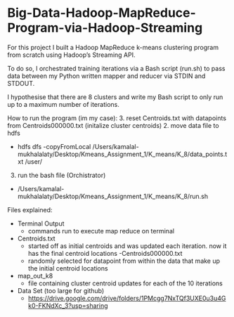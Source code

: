 # Big-Data-Hadoop-MapReduce-Program-via-Hadoop-Streaming

For this project I built a Hadoop MapReduce k-means clustering program from scratch using Hadoop’s Streaming API.  

To do so, I orchestrated training iterations via a Bash script (run.sh) to pass data between my Python written mapper and reducer via STDIN and STDOUT.

I hypothesise that there are 8 clusters and write my Bash script to only run up to a maximum number of iterations.

How to run the program (im my case):
3. reset Centroids.txt with datapoints from Centroids000000.txt (initalize cluster centroids)
2. move data file to hdfs
- hdfs dfs -copyFromLocal /Users/kamalal-mukhalalaty/Desktop/Kmeans_Assignment_1/K_means/K_8/data_points.txt  /user/
3. run the bash file (Orchistrator)
- /Users/kamalal-mukhalalaty/Desktop/Kmeans_Assignment_1/K_means/K_8/run.sh

Files explained:
- Terminal Output
  - commands run to execute map reduce on terminal
- Centroids.txt
  - started off as initial centroids and was updated each iteration. now it has the final centroid locations
-Centroids000000.txt
  - randomly selected for datapoint from within the data that make up the initial centroid locations
- map_out_k8
  - file containing cluster centroid updates for each of the 10 iterations
- Data Set (too large for github)
  - https://drive.google.com/drive/folders/1PMcgg7NxTQf3UXE0u3u4Gk0-FKNdXc_3?usp=sharing
